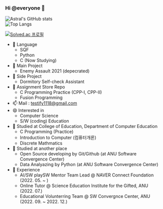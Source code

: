 ### Hi @everyone 👋

 
![Astral's GitHub stats](https://github-readme-stats.vercel.app/api?username=AstralEUD&count_private=true) <br/>
![Top Langs](https://github-readme-stats.vercel.app/api/top-langs/?username=AstralEUD&layout=compact)<br/>

[![Solved.ac
프로필](http://mazassumnida.wtf/api/v2/generate_badge?boj=testify1118)](https://solved.ac/testify1118)<br/>
 

- 🌱 Language<br/>
  * SQF <br/>
  * Python<br/>
  * C (Now Studying)<br/>
- 💬 Main Project <br/>
   * Enemy Assault 2021 (depecrated) <br/>
- 💬 Side Project <br/>
   * Dormitory Self-check Assistant <br/>
- 💬 Assignment Store Repo
   * C Programming Practice (CPP-I, CPP-II)
   * Fusion Programming
- 📫 Mail : testify1118@gmail.com<br/>
- 😄 Interested in<br/>
   * Computer Science<br/>
   * S/W (coding) Education<br/>
- 🏫 Studied at College of Education, Department of Computer Education<br/>
 	* C Programming (Practice)<br/>
 	* Introduction to Computer (컴퓨터개론)<br/>
 	* Discrete Mathmatics<br/>
- 📒 Studied at another place<br/>
  * Open Source developing by Git/Github (at ANU Software Convergence Center)<br/>
  * Data Analyazing by Python (at ANU Software Convergence Center)<br/>
- 🧢 Experience<br/>
  * AI/SW playSW Mentor Team Lead @ NAVER Connect Foundation (2022. 05. ~ )<br/>
  * Online Tutor @ Science Education Institute for the Gifted, ANU (2022. 07.)<br/>
  * Educational Volunterring Team @ SW Convergnce Center, ANU (2022. 09. ~ 2022. 12.) <br/>

